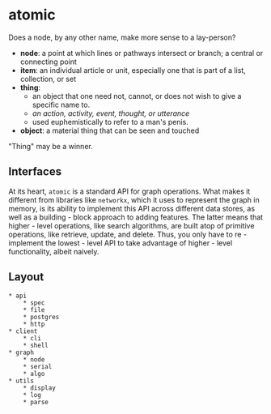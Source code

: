 atomic
=====

Does a node, by any other name, make more sense to a lay-person?

- __node__: a point at which lines or pathways intersect or branch; a central or connecting point
- __item__: an individual article or unit, especially one that is part of a list, collection, or
  set
- __thing__:
    - an object that one need not, cannot, or does not wish to give a specific name to.
    - *an action, activity, event, thought, or utterance*
    - used euphemistically to refer to a man's penis.
- __object__: a material thing that can be seen and touched

"Thing" may be a winner.


## Interfaces
At its heart, `atomic` is a standard API for graph operations. What makes
it different from libraries like `networkx`, which it uses to represent the
graph in memory, is its ability to implement this API
across different data stores, as well as a building - block approach to adding
features. The latter means that higher - level operations, like search algorithms,
are built atop of primitive operations, like retrieve, update, and delete. Thus,
you only have to re - implement the lowest - level API to take advantage of
higher - level functionality, albeit naively.

## Layout
```
* api
    * spec
    * file
    * postgres
    * http
* client
    * cli
    * shell
* graph
    * node
    * serial
    * algo
* utils
    * display
    * log
    * parse
```
